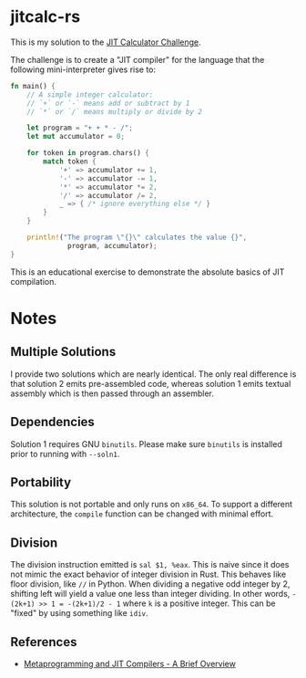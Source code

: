 # jitcalc-rs

This is my solution to the [JIT Calculator Challenge](https://ochagavia.nl/blog/the-jit-calculator-challenge/).

The challenge is to create a "JIT compiler" for the language that the following mini-interpreter gives rise to:
```rust
fn main() {
    // A simple integer calculator:
    // `+` or `-` means add or subtract by 1
    // `*` or `/` means multiply or divide by 2

    let program = "+ + * - /";
    let mut accumulator = 0;

    for token in program.chars() {
        match token {
            '+' => accumulator += 1,
            '-' => accumulator -= 1,
            '*' => accumulator *= 2,
            '/' => accumulator /= 2,
            _ => { /* ignore everything else */ }
        }
    }

    println!("The program \"{}\" calculates the value {}",
              program, accumulator);
}
```

This is an educational exercise to demonstrate the absolute basics of JIT compilation.

# Notes

## Multiple Solutions

I provide two solutions which are nearly identical. The only real difference is that solution 2 emits pre-assembled code, whereas solution 1 emits textual assembly which is then passed through an assembler.

## Dependencies

Solution 1 requires GNU `binutils`. Please make sure `binutils` is installed prior to running with `--soln1`.

## Portability

This solution is not portable and only runs on `x86_64`. To support a different architecture, the `compile` function can be changed with minimal effort.

## Division

The division instruction emitted is `sal $1, %eax`. This is naive since it does not mimic the exact behavior of integer division in Rust. This behaves like floor division, like `//` in Python. When dividing a negative odd integer by 2, shifting left will yield a value one less than integer dividing. In other words, `-(2k+1) >> 1 = -(2k+1)/2 - 1` where `k` is a positive integer. This can be "fixed" by using something like `idiv`.

## References

* [Metaprogramming and JIT Compilers - A Brief Overview](https://www.youtube.com/watch?v=FFgvV0sA3kU)

